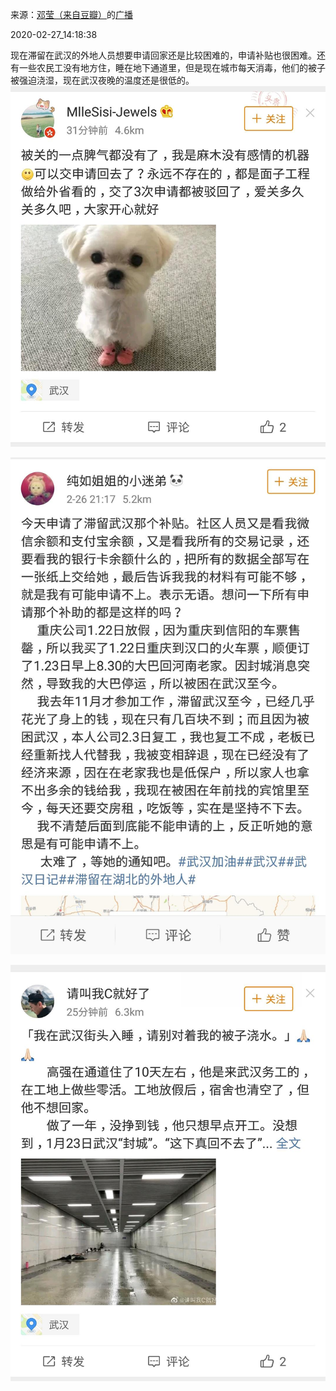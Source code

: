 来源：[邓莹（来自豆瓣）](https://www.douban.com/people/1502959/)的[广播](https://www.douban.com/people/1502959/status/2836023373/)


2020-02-27_14:18:38


现在滞留在武汉的外地人员想要申请回家还是比较困难的，申请补贴也很困难。还有一些农民工没有地方住，睡在地下通道里，但是现在城市每天消毒，他们的被子被强迫浇湿，现在武汉夜晚的温度还是很低的。
![](./pic/2020-02-27_14:18:38-邓莹的广播1.jpg)  

![](./pic/2020-02-27_14:18:38-邓莹的广播2.jpg)  

![](./pic/2020-02-27_14:18:38-邓莹的广播3.jpg)  

